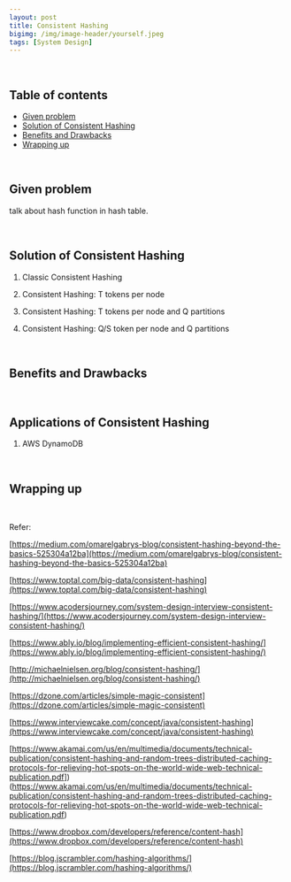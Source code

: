 ```yaml
---
layout: post
title: Consistent Hashing
bigimg: /img/image-header/yourself.jpeg
tags: [System Design]
---
```





<br>

## Table of contents
- [Given problem](#given-problem)
- [Solution of Consistent Hashing](#solution-of-content-hashing)
- [Benefits and Drawbacks](#benefits-and-drawbacks)
- [Wrapping up](#wrapping-up)

<br>

## Given problem

talk about hash function in hash table.




<br>

## Solution of Consistent Hashing

1. Classic Consistent Hashing


2. Consistent Hashing: T tokens per node


3. Consistent Hashing: T tokens per node and Q partitions


4. Consistent Hashing: Q/S token per node and Q partitions


<br>

## Benefits and Drawbacks





<br>

## Applications of Consistent Hashing

1. AWS DynamoDB



<br>

## Wrapping up




<br>

Refer:

[https://medium.com/omarelgabrys-blog/consistent-hashing-beyond-the-basics-525304a12ba](https://medium.com/omarelgabrys-blog/consistent-hashing-beyond-the-basics-525304a12ba)

[https://www.toptal.com/big-data/consistent-hashing](https://www.toptal.com/big-data/consistent-hashing)

[https://www.acodersjourney.com/system-design-interview-consistent-hashing/](https://www.acodersjourney.com/system-design-interview-consistent-hashing/)

[https://www.ably.io/blog/implementing-efficient-consistent-hashing/](https://www.ably.io/blog/implementing-efficient-consistent-hashing/)

[http://michaelnielsen.org/blog/consistent-hashing/](http://michaelnielsen.org/blog/consistent-hashing/)

[https://dzone.com/articles/simple-magic-consistent](https://dzone.com/articles/simple-magic-consistent)

[https://www.interviewcake.com/concept/java/consistent-hashing](https://www.interviewcake.com/concept/java/consistent-hashing)

[https://www.akamai.com/us/en/multimedia/documents/technical-publication/consistent-hashing-and-random-trees-distributed-caching-protocols-for-relieving-hot-spots-on-the-world-wide-web-technical-publication.pdf])(https://www.akamai.com/us/en/multimedia/documents/technical-publication/consistent-hashing-and-random-trees-distributed-caching-protocols-for-relieving-hot-spots-on-the-world-wide-web-technical-publication.pdf)

[https://www.dropbox.com/developers/reference/content-hash](https://www.dropbox.com/developers/reference/content-hash)

[https://blog.jscrambler.com/hashing-algorithms/](https://blog.jscrambler.com/hashing-algorithms/)